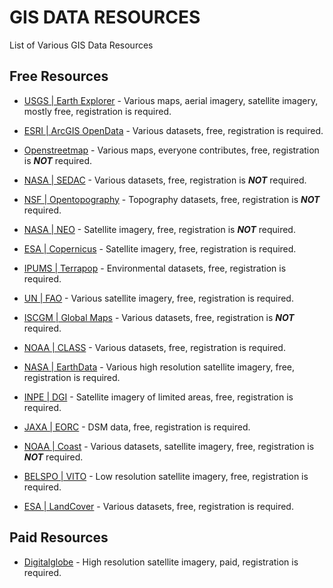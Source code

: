 # GIS DATA RESOURCES
List of Various GIS Data Resources
## Free Resources
- [USGS | Earth Explorer](https://earthexplorer.usgs.gov) - Various maps, aerial imagery, satellite imagery, mostly free, registration is required.
- [ESRI | ArcGIS OpenData](https://hub.arcgis.com/pages/open-data) - Various datasets, free, registration is required.
- [Openstreetmap](https://www.openstreetmap.org) - Various maps, everyone contributes, free, registration is ***NOT*** required.
- [NASA | SEDAC](http://sedac.ciesin.columbia.edu/) - Various datasets, free, registration is ***NOT*** required.
- [NSF | Opentopography](https://opentopography.org/) - Topography datasets, free, registration is ***NOT*** required.
- [NASA | NEO](https://neo.sci.gsfc.nasa.gov/) - Satellite imagery, free, registration is ***NOT*** required.
- [ESA | Copernicus](https://scihub.copernicus.eu/) - Satellite imagery, free, registration is required.
- [IPUMS | Terrapop](https://www.terrapop.org/) - Environmental datasets, free, registration is required.
- [UN | FAO](http://www.fao.org/) - Various satellite imagery, free, registration is required.
- [ISCGM | Global Maps](https://globalmaps.github.io/) - Various datasets, free, registration is ***NOT*** required.
- [NOAA | CLASS](https://www.avl.class.noaa.gov/) - Various datasets, free, registration is required.
- [NASA | EarthData](https://search.earthdata.nasa.gov/) - Various high resolution satellite imagery, free, registration is required.
- [INPE | DGI](http://www.dgi.inpe.br/CDSR/) - Satellite imagery of limited areas, free, registration is required.
- [JAXA | EORC](https://www.eorc.jaxa.jp/ALOS/en/index.htm) - DSM data, free, registration is required.
- [NOAA | Coast](https://coast.noaa.gov/) - Various datasets, satellite imagery, free, registration is ***NOT*** required.

- [BELSPO | VITO](https://www.vito-eodata.be/) - Low resolution satellite imagery, free, registration is required.
- [ESA | LandCover](https://www.esa-landcover-cci.org/) - Various datasets, free, registration is required.

## Paid Resources
- [Digitalglobe](https://www.digitalglobe.com/) - High resolution satellite imagery, paid, registration is required.


